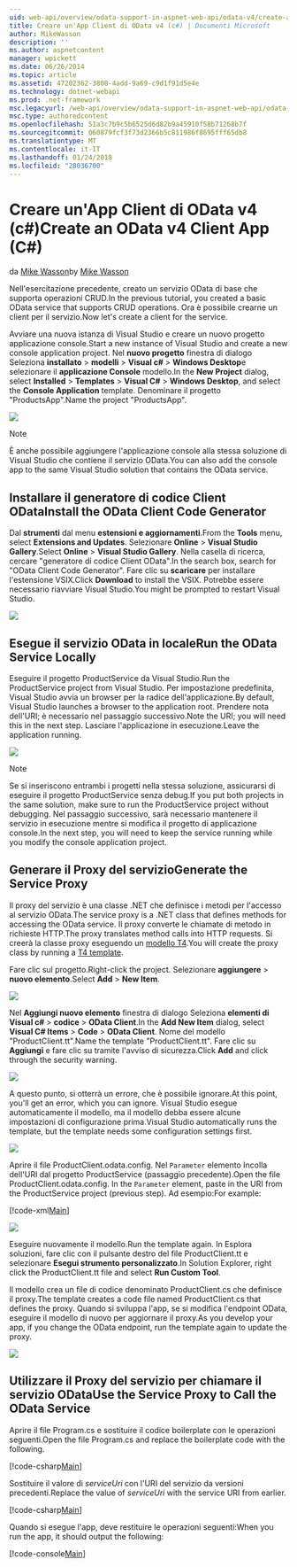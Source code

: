 ```yaml
---
uid: web-api/overview/odata-support-in-aspnet-web-api/odata-v4/create-an-odata-v4-client-app
title: Creare un'App Client di OData v4 (c#) | Documenti Microsoft
author: MikeWasson
description: ''
ms.author: aspnetcontent
manager: wpickett
ms.date: 06/26/2014
ms.topic: article
ms.assetid: 47202362-3808-4add-9a69-c9d1f91d5e4e
ms.technology: dotnet-webapi
ms.prod: .net-framework
msc.legacyurl: /web-api/overview/odata-support-in-aspnet-web-api/odata-v4/create-an-odata-v4-client-app
msc.type: authoredcontent
ms.openlocfilehash: 51a3c7b9c5b6525d6d82b9a45910f58b71268b7f
ms.sourcegitcommit: 060879fcf3f73d2366b5c811986f8695fff65db8
ms.translationtype: MT
ms.contentlocale: it-IT
ms.lasthandoff: 01/24/2018
ms.locfileid: "28036700"
---
```

<a name="create-an-odata-v4-client-app-c"></a><span data-ttu-id="c2c89-102">Creare un'App Client di OData v4 (c#)</span><span class="sxs-lookup"><span data-stu-id="c2c89-102">Create an OData v4 Client App (C#)</span></span>
====================
<span data-ttu-id="c2c89-103">da [Mike Wasson](https://github.com/MikeWasson)</span><span class="sxs-lookup"><span data-stu-id="c2c89-103">by [Mike Wasson](https://github.com/MikeWasson)</span></span>

<span data-ttu-id="c2c89-104">Nell'esercitazione precedente, creato un servizio OData di base che supporta operazioni CRUD.</span><span class="sxs-lookup"><span data-stu-id="c2c89-104">In the previous tutorial, you created a basic OData service that supports CRUD operations.</span></span> <span data-ttu-id="c2c89-105">Ora è possibile crearne un client per il servizio.</span><span class="sxs-lookup"><span data-stu-id="c2c89-105">Now let's create a client for the service.</span></span>

<span data-ttu-id="c2c89-106">Avviare una nuova istanza di Visual Studio e creare un nuovo progetto applicazione console.</span><span class="sxs-lookup"><span data-stu-id="c2c89-106">Start a new instance of Visual Studio and create a new console application project.</span></span> <span data-ttu-id="c2c89-107">Nel **nuovo progetto** finestra di dialogo Seleziona **installato** &gt; **modelli** &gt; **Visual c#** &gt; **Windows Desktop**e selezionare il **applicazione Console** modello.</span><span class="sxs-lookup"><span data-stu-id="c2c89-107">In the **New Project** dialog, select **Installed** &gt; **Templates** &gt; **Visual C#** &gt; **Windows Desktop**, and select the **Console Application** template.</span></span> <span data-ttu-id="c2c89-108">Denominare il progetto &quot;ProductsApp&quot;.</span><span class="sxs-lookup"><span data-stu-id="c2c89-108">Name the project &quot;ProductsApp&quot;.</span></span>

![](create-an-odata-v4-client-app/_static/image1.png)

> [!NOTE]
> <span data-ttu-id="c2c89-109">È anche possibile aggiungere l'applicazione console alla stessa soluzione di Visual Studio che contiene il servizio OData.</span><span class="sxs-lookup"><span data-stu-id="c2c89-109">You can also add the console app to the same Visual Studio solution that contains the OData service.</span></span>


## <a name="install-the-odata-client-code-generator"></a><span data-ttu-id="c2c89-110">Installare il generatore di codice Client OData</span><span class="sxs-lookup"><span data-stu-id="c2c89-110">Install the OData Client Code Generator</span></span>

<span data-ttu-id="c2c89-111">Dal **strumenti** dal menu **estensioni e aggiornamenti**.</span><span class="sxs-lookup"><span data-stu-id="c2c89-111">From the **Tools** menu, select **Extensions and Updates**.</span></span> <span data-ttu-id="c2c89-112">Selezionare **Online** &gt; **Visual Studio Gallery**.</span><span class="sxs-lookup"><span data-stu-id="c2c89-112">Select **Online** &gt; **Visual Studio Gallery**.</span></span> <span data-ttu-id="c2c89-113">Nella casella di ricerca, cercare &quot;generatore di codice Client OData&quot;.</span><span class="sxs-lookup"><span data-stu-id="c2c89-113">In the search box, search for &quot;OData Client Code Generator&quot;.</span></span> <span data-ttu-id="c2c89-114">Fare clic su **scaricare** per installare l'estensione VSIX.</span><span class="sxs-lookup"><span data-stu-id="c2c89-114">Click **Download** to install the VSIX.</span></span> <span data-ttu-id="c2c89-115">Potrebbe essere necessario riavviare Visual Studio.</span><span class="sxs-lookup"><span data-stu-id="c2c89-115">You might be prompted to restart Visual Studio.</span></span>

[![](create-an-odata-v4-client-app/_static/image3.png)](create-an-odata-v4-client-app/_static/image2.png)

## <a name="run-the-odata-service-locally"></a><span data-ttu-id="c2c89-116">Esegue il servizio OData in locale</span><span class="sxs-lookup"><span data-stu-id="c2c89-116">Run the OData Service Locally</span></span>

<span data-ttu-id="c2c89-117">Eseguire il progetto ProductService da Visual Studio.</span><span class="sxs-lookup"><span data-stu-id="c2c89-117">Run the ProductService project from Visual Studio.</span></span> <span data-ttu-id="c2c89-118">Per impostazione predefinita, Visual Studio avvia un browser per la radice dell'applicazione.</span><span class="sxs-lookup"><span data-stu-id="c2c89-118">By default, Visual Studio launches a browser to the application root.</span></span> <span data-ttu-id="c2c89-119">Prendere nota dell'URI; è necessario nel passaggio successivo.</span><span class="sxs-lookup"><span data-stu-id="c2c89-119">Note the URI; you will need this in the next step.</span></span> <span data-ttu-id="c2c89-120">Lasciare l'applicazione in esecuzione.</span><span class="sxs-lookup"><span data-stu-id="c2c89-120">Leave the application running.</span></span>

![](create-an-odata-v4-client-app/_static/image4.png)

> [!NOTE]
> <span data-ttu-id="c2c89-121">Se si inseriscono entrambi i progetti nella stessa soluzione, assicurarsi di eseguire il progetto ProductService senza debug.</span><span class="sxs-lookup"><span data-stu-id="c2c89-121">If you put both projects in the same solution, make sure to run the ProductService project without debugging.</span></span> <span data-ttu-id="c2c89-122">Nel passaggio successivo, sarà necessario mantenere il servizio in esecuzione mentre si modifica il progetto di applicazione console.</span><span class="sxs-lookup"><span data-stu-id="c2c89-122">In the next step, you will need to keep the service running while you modify the console application project.</span></span>


## <a name="generate-the-service-proxy"></a><span data-ttu-id="c2c89-123">Generare il Proxy del servizio</span><span class="sxs-lookup"><span data-stu-id="c2c89-123">Generate the Service Proxy</span></span>

<span data-ttu-id="c2c89-124">Il proxy del servizio è una classe .NET che definisce i metodi per l'accesso al servizio OData.</span><span class="sxs-lookup"><span data-stu-id="c2c89-124">The service proxy is a .NET class that defines methods for accessing the OData service.</span></span> <span data-ttu-id="c2c89-125">Il proxy converte le chiamate di metodo in richieste HTTP.</span><span class="sxs-lookup"><span data-stu-id="c2c89-125">The proxy translates method calls into HTTP requests.</span></span> <span data-ttu-id="c2c89-126">Si creerà la classe proxy eseguendo un [modello T4](https://msdn.microsoft.com/library/bb126445.aspx).</span><span class="sxs-lookup"><span data-stu-id="c2c89-126">You will create the proxy class by running a [T4 template](https://msdn.microsoft.com/library/bb126445.aspx).</span></span>

<span data-ttu-id="c2c89-127">Fare clic sul progetto.</span><span class="sxs-lookup"><span data-stu-id="c2c89-127">Right-click the project.</span></span> <span data-ttu-id="c2c89-128">Selezionare **aggiungere** &gt; **nuovo elemento**.</span><span class="sxs-lookup"><span data-stu-id="c2c89-128">Select **Add** &gt; **New Item**.</span></span>

![](create-an-odata-v4-client-app/_static/image5.png)

<span data-ttu-id="c2c89-129">Nel **Aggiungi nuovo elemento** finestra di dialogo Seleziona **elementi di Visual c#** &gt; **codice** &gt; **OData Client**.</span><span class="sxs-lookup"><span data-stu-id="c2c89-129">In the **Add New Item** dialog, select **Visual C# Items** &gt; **Code** &gt; **OData Client**.</span></span> <span data-ttu-id="c2c89-130">Nome del modello &quot;ProductClient.tt&quot;.</span><span class="sxs-lookup"><span data-stu-id="c2c89-130">Name the template &quot;ProductClient.tt&quot;.</span></span> <span data-ttu-id="c2c89-131">Fare clic su **Aggiungi** e fare clic su tramite l'avviso di sicurezza.</span><span class="sxs-lookup"><span data-stu-id="c2c89-131">Click **Add** and click through the security warning.</span></span>

[![](create-an-odata-v4-client-app/_static/image7.png)](create-an-odata-v4-client-app/_static/image6.png)

<span data-ttu-id="c2c89-132">A questo punto, si otterrà un errore, che è possibile ignorare.</span><span class="sxs-lookup"><span data-stu-id="c2c89-132">At this point, you'll get an error, which you can ignore.</span></span> <span data-ttu-id="c2c89-133">Visual Studio esegue automaticamente il modello, ma il modello debba essere alcune impostazioni di configurazione prima.</span><span class="sxs-lookup"><span data-stu-id="c2c89-133">Visual Studio automatically runs the template, but the template needs some configuration settings first.</span></span>

[![](create-an-odata-v4-client-app/_static/image9.png)](create-an-odata-v4-client-app/_static/image8.png)

<span data-ttu-id="c2c89-134">Aprire il file ProductClient.odata.config. Nel `Parameter` elemento Incolla dell'URI dal progetto ProductService (passaggio precedente).</span><span class="sxs-lookup"><span data-stu-id="c2c89-134">Open the file ProductClient.odata.config. In the `Parameter` element, paste in the URI from the ProductService project (previous step).</span></span> <span data-ttu-id="c2c89-135">Ad esempio:</span><span class="sxs-lookup"><span data-stu-id="c2c89-135">For example:</span></span>

[!code-xml[Main](create-an-odata-v4-client-app/samples/sample1.xml)]

[![](create-an-odata-v4-client-app/_static/image11.png)](create-an-odata-v4-client-app/_static/image10.png)

<span data-ttu-id="c2c89-136">Eseguire nuovamente il modello.</span><span class="sxs-lookup"><span data-stu-id="c2c89-136">Run the template again.</span></span> <span data-ttu-id="c2c89-137">In Esplora soluzioni, fare clic con il pulsante destro del file ProductClient.tt e selezionare **Esegui strumento personalizzato**.</span><span class="sxs-lookup"><span data-stu-id="c2c89-137">In Solution Explorer, right click the ProductClient.tt file and select **Run Custom Tool**.</span></span>

<span data-ttu-id="c2c89-138">Il modello crea un file di codice denominato ProductClient.cs che definisce il proxy.</span><span class="sxs-lookup"><span data-stu-id="c2c89-138">The template creates a code file named ProductClient.cs that defines the proxy.</span></span> <span data-ttu-id="c2c89-139">Quando si sviluppa l'app, se si modifica l'endpoint OData, eseguire il modello di nuovo per aggiornare il proxy.</span><span class="sxs-lookup"><span data-stu-id="c2c89-139">As you develop your app, if you change the OData endpoint, run the template again to update the proxy.</span></span>

![](create-an-odata-v4-client-app/_static/image12.png)

## <a name="use-the-service-proxy-to-call-the-odata-service"></a><span data-ttu-id="c2c89-140">Utilizzare il Proxy del servizio per chiamare il servizio OData</span><span class="sxs-lookup"><span data-stu-id="c2c89-140">Use the Service Proxy to Call the OData Service</span></span>

<span data-ttu-id="c2c89-141">Aprire il file Program.cs e sostituire il codice boilerplate con le operazioni seguenti.</span><span class="sxs-lookup"><span data-stu-id="c2c89-141">Open the file Program.cs and replace the boilerplate code with the following.</span></span>

[!code-csharp[Main](create-an-odata-v4-client-app/samples/sample2.cs)]

<span data-ttu-id="c2c89-142">Sostituire il valore di *serviceUri* con l'URI del servizio da versioni precedenti.</span><span class="sxs-lookup"><span data-stu-id="c2c89-142">Replace the value of *serviceUri* with the service URI from earlier.</span></span>

[!code-csharp[Main](create-an-odata-v4-client-app/samples/sample3.cs)]

<span data-ttu-id="c2c89-143">Quando si esegue l'app, deve restituire le operazioni seguenti:</span><span class="sxs-lookup"><span data-stu-id="c2c89-143">When you run the app, it should output the following:</span></span>

[!code-console[Main](create-an-odata-v4-client-app/samples/sample4.cmd)]
